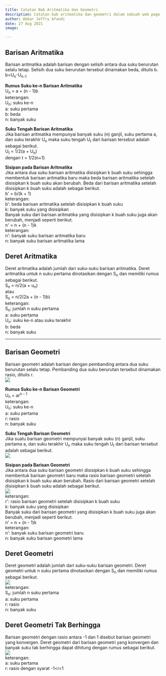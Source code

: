 ```yaml
---
title: Catatan Bab Aritmatika dan Geometri
description: Catatan bab aritmatika dan geometri dalam sebuah web page
author: Akbar Jeffry Afandi
date: 27 Aug 2021
image:

---
```

<h2>Barisan Aritmatika</h2>
<p>Barisan aritmatika adalah barisan dengan selisih antara dua suku berurutan selalu tetap. Selisih dua suku berurutan tersebut dinamakan beda, ditulis b.
<br/>b=U<sub>n</sub>-U<sub>n-1</sub></p>

<p><strong>Rumus Suku ke-n Barisan Aritmatika</strong>
<br/>U<sub>n</sub> = a + (n - 1)b
<br/>keterangan:
<br/>U<sub>n</sub>: suku ke-n
<br/>a: suku pertama
<br/>b: beda
<br/>n: banyak suku</p>

<p><strong>Suku Tengah Barisan Aritmatika</strong>
<br/>Jika barisan aritmatika mempunyai banyak suku (n) ganjil, suku pertama a, dan suku terakhir U<sub>n</sub> maka suku tengah U<sub>t</sub> dari barisan tersebut adalah sebagai berikut.
<br/>U<sub>t</sub> = 1/2(a + U<sub>n</sub>)
<br/>dengan t = 1/2(n+1)</p>

<p><strong>Sisipan pada Barisan Aritmatika</strong>
<br/>Jika antara dua suku barisan aritmatika disisipkan k buah suku sehingga membentuk barisan aritmatika baru maka beda barisan aritmatika setelah disisipkan k buah suku akan berubah. Beda dari barisan aritmatika setelah disisipkan k buah suku adalah sebagai berikut.
<br/>b' = b/(k + 1)
<br/>keterangan:
<br/>b': beda barisan aritmatika setelah disisipkan k buah suku
<br/>k: banyak suku yang disisipkan
<br/>Banyak suku dari barisan aritmatika yang disisipkan k buah suku juga akan berubah, menjadi seperti berikut.
<br/>n' = n + (n - 1)k
<br/>keterangan:
<br/>n': banyak suku barisan aritmatika baru
<br/>n: banyak suku barisan aritmatika lama</p>

<h2>Deret Aritmatika</h2>
<p>Deret aritmatika adalah jumlah dari suku-suku barisan aritmatika. Deret aritmatika untuk n suku pertama dinotasikan dengan S<sub>n</sub> dan memiliki rumus sebagai berikut.
<br/>S<sub>n</sub> = n/2(a + u<sub>n</sub>)
<br/>atau
<br/>S<sub>n</sub> = n/2(2a + (n - 1)b)
<br/>keterangan:
<br/>S<sub>n</sub>: jumlah n suku pertama
<br/>a: suku pertama
<br/>U<sub>n</sub>: suku ke-n atau suku terakhir
<br/>b: beda
<br/>n: banyak suku</p>
<hr>
<h2>Barisan Geometri</h2>
<p>Barisan geometri adalah barisan dengan pembanding antara dua suku berurutan selalu tetap. Pembanding dua suku berurutan tersebut dinamakan rasio, ditulis r.
<br/><img src="https://maths.id/equation/rangkuman-barisan-dan-deret-2.png" /></p>

<p><strong>Rumus Suku ke-n Barisan Geometri</strong>
<br/>U<sub>n</sub> = ar<sup>n - 1</sup>
<br/>keterangan:
<br/>U<sub>n</sub>: suku ke-n
<br/>a: suku pertama
<br/>r: rasio
<br/>n: banyak suku</p>

<p><strong>Suku Tengah Barisan Geometri</strong>
<br/>Jika suatu barisan geometri mempunyai banyak suku (n) ganjil, suku pertama a, dan suku terakhir U<sub>n</sub> maka suku tengah U<sub>t</sub> dari barisan tersebut adalah sebagai berikut.
<br/><img src="https://maths.id/equation/rangkuman-barisan-dan-deret-3.png" /></p>

<p><strong>Sisipan pada Barisan Geometri</strong>
<br/>Jika antara dua suku barisan geometri disisipkan k buah suku sehingga membentuk barisan geometri baru maka rasio barisan geometri setelah disisipkan k buah suku akan berubah. Rasio dari barisan geometri setelah disisipkan k buah suku adalah sebagai berikut.
<br/><img src="https://maths.id/equation/rangkuman-barisan-dan-deret-4.png" />
<br/>keterangan:
<br/>r': rasio barisan geometri setelah disisipkan k buah suku
<br/>k: banyak suku yang disisipkan
<br/>Banyak suku dari barisan geometri yang disisipkan k buah suku juga akan berubah, menjadi seperti berikut.
<br/>n' = n + (n - 1)k
<br/>keterangan:
<br/>n': banyak suku barisan geometri baru
<br/>n: banyak suku barisan geometri lama</p>

<h2>Deret Geometri</h2>
<p>Deret geometri adalah jumlah dari suku-suku barisan geometri. Deret geometri untuk n suku pertama dinotasikan dengan S<sub>n</sub> dan memiliki rumus sebagai berikut.
<br/><img src="https://maths.id/equation/rangkuman-barisan-dan-deret-5.png" />
<br/>keterangan:
<br/>S<sub>n</sub>: jumlah n suku pertama
<br/>a: suku pertama
<br/>r: rasio
<br/>n: banyak suku</p>

<h2>Deret Geometri Tak Berhingga</h2>
<p>Barisan geometri dengan rasio antara -1 dan 1 disebut barisan geometri yang konvergen. Deret geometri dari barisan geometri yang konvergen dan banyak suku tak berhingga dapat dihitung dengan rumus sebagai berikut.
<br/><img src="https://maths.id/equation/rangkuman-barisan-dan-deret-6.png" />
<br/>keterangan:
<br/>a: suku pertama
<br/>r: rasio dengan syarat -1&lt;r&lt;1</p>